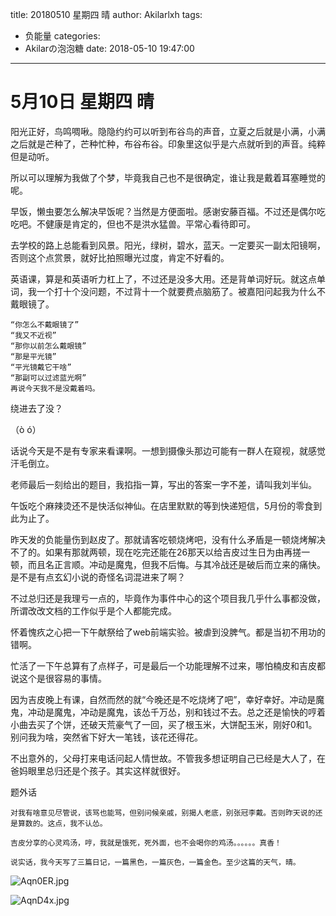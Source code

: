 title: 20180510 星期四 晴
author: Akilarlxh
tags:
  - 负能量
categories:
  - Akilarの泡泡糖
date: 2018-05-10 19:47:00
---

# 5月10日 星期四 晴

阳光正好，鸟鸣啁啾。隐隐约约可以听到布谷鸟的声音，立夏之后就是小满，小满之后就是芒种了，芒种忙种，布谷布谷。印象里这似乎是六点就听到的声音。纯粹但是动听。

所以可以理解为我做了个梦，毕竟我自己也不是很确定，谁让我是戴着耳塞睡觉的呢。

早饭，懒虫要怎么解决早饭呢？当然是方便面啦。感谢安藤百福。不过还是偶尔吃吃吧。不健康是肯定的，但也不是洪水猛兽。平常心看待即可。

去学校的路上总能看到风景。阳光，绿树，碧水，蓝天。一定要买一副太阳镜啊，否则这个点赏景，就好比拍照曝光过度，肯定不好看的。

英语课，算是和英语听力杠上了，不过还是没多大用。还是背单词好玩。就这点单词，我一个打十个没问题，不过背十一个就要费点脑筋了。被嘉阳问起我为什么不戴眼镜了。
```
“你怎么不戴眼镜了”
“我又不近视”
“那你以前怎么戴眼镜”
“那是平光镜”
“平光镜戴它干啥”
“那副可以过滤蓝光啊”
再说今天我不是没戴着吗。
```
绕进去了没？

（ò ó）

话说今天是不是有专家来看课啊。一想到摄像头那边可能有一群人在窥视，就感觉汗毛倒立。

老师最后一刻给出的题目，我掐指一算，写出的答案一字不差，请叫我刘半仙。

午饭吃个麻辣烫还不是快活似神仙。在店里默默的等到快递短信，5月份的零食到此为止了。

昨天发的负能量伤到赵皮了。那就请客吃顿烧烤吧，没有什么矛盾是一顿烧烤解决不了的。如果有那就两顿，现在吃完还能在26那天以给吉皮过生日为由再搓一顿，而且名正言顺。冲动是魔鬼，但我不后悔。与其冷战还是破后而立来的痛快。是不是有点玄幻小说的奇怪名词混进来了啊？

不过总归还是我理亏一点的，毕竟作为事件中心的这个项目我几乎什么事都没做，所谓改改文档的工作似乎是个人都能完成。

怀着愧疚之心把一下午献祭给了web前端实验。被虐到没脾气。都是当初不用功的错啊。

忙活了一下午总算有了点样子，可是最后一个功能理解不过来，哪怕楠皮和吉皮都说这个是很容易的事情。

因为吉皮晚上有课，自然而然的就“今晚还是不吃烧烤了吧”，幸好幸好。冲动是魔鬼，冲动是魔鬼，冲动是魔鬼，该怂千万怂，别和钱过不去。总之还是愉快的哼着小曲去买了个饼，还破天荒豪气了一回，买了根玉米，大饼配玉米，刚好0和1。别问我为啥，突然省下好大一笔钱，该花还得花。

不出意外的，父母打来电话问起人情世故。不管我多想证明自己已经是大人了，在爸妈眼里总归还是个孩子。其实这样就很好。

题外话
```
对我有啥意见尽管说，该骂也能骂，但别问候亲戚，别揭人老底，别张冠李戴。否则昨天说的还是算数的。这点，我不认怂。

吉皮分享的心灵鸡汤，哼，我就是饿死，死外面，也不会喝你的鸡汤。。。。。。真香！

说实话，我今天写了三篇日记，一篇黑色，一篇灰色，一篇金色。至少这篇的天气，晴。
```
![Aqn0ER.jpg](https://s2.ax1x.com/2019/04/12/Aqn0ER.jpg)

![AqnD4x.jpg](https://s2.ax1x.com/2019/04/12/AqnD4x.jpg)
